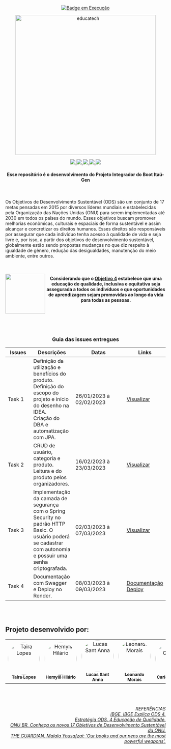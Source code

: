 <p align="center">
    <a href="https://github.com/wbeize">
        <img alt="Badge em Execução" src="https://img.shields.io/badge/status%20-em%20execução-1abc9c.svg" />
    </a>
    </p>
     <p align="center">
     <img width="440px" src="https://user-images.githubusercontent.com/114694450/223731340-1c581e0e-9175-42ea-9003-1c1442727730.png" align="center" alt="educatech" />
    <p align="center">
      <a href="https://github.com/itau-gen">
        <img src="https://img.shields.io/badge/Java-ED8B00?style=for-the-badge&logo=openjdk&logoColor=white" />
      </a>
      <a href="https://github.com/itau-gen">
        <img src="https://img.shields.io/badge/Spring-6DB33F?style=for-the-badge&logo=spring&logoColor=white" />
       </a>
      <a href="https://github.com/itau-gen">
        <img src="https://img.shields.io/badge/MySQL-005C84?style=for-the-badge&logo=mysql&logoColor=white" />
      </a>
      <a href="https://github.com/itau-gen">
        <img src="https://img.shields.io/badge/PostgreSQL-316192?style=for-the-badge&logo=postgresql&logoColor=white" />
      </a>
      <a href="https://github.com/itau-gen">
        <img src="https://img.shields.io/badge/Hibernate-59666C?style=for-the-badge&logo=Hibernate&logoColor=white" />
    </a>
  <br/>
</p>


<h4 align="center">
Esse repositório é o desenvolvimento do Projeto Integrador do Boot Itaú-Gen
</h4>

<br><br>
Os Objetivos de Desenvolvimento Sustentável (ODS) são um conjunto de 17 metas pensadas em 2015 por diversos líderes mundiais e estabelecidas pela Organização das Nações Unidas (ONU) para serem implementadas até 2030 em todos os países do mundo. Esses objetivos buscam promover melhorias econômicas, culturais e espaciais de forma sustentável e assim alcançar e concretizar os direitos humanos. Esses direitos são responsáveis por assegurar que cada indivíduo tenha acesso à qualidade de vida e seja livre e, por isso, a partir dos objetivos de desenvolvimento sustentável, globalmente estão sendo propostas mudanças no que diz respeito à igualdade de gênero, redução das desigualdades, manutenção do meio ambiente, entre outros.
<br><br><br>

<td width="125px">
  <img src="https://www.ipea.gov.br/ods/img/ods4.gif" height="125" align="left"/>
    <td>
      <h4 align="center">
      Considerando que o <a target="_blank" href="https://www.ipea.gov.br/ods/ods4.html">Objetivo 4</a> estabelece que uma educação de qualidade, inclusiva e equitativa seja assegurada a todos os indivíduos e que oportunidades de aprendizagem sejam promovidas ao longo da vida para todas as pessoas.
        
</tr>

<br><br><br><br>
<section id="issues">
       <h3>Guia das issues entregues</h3>
       <table>
              <thead>
                     <th width=85px>Issues</th>
                     <th>Descrições</th>
                     <th width=225px>Datas</th>
                     <th>Links</th>
              </thead>
              <tbody>
                     <tr>
                       <p align="center"><td>Task 1</td></p>
                            <td>Definição da utilização e benefícios do produto.
                              <br>Definição do escopo do projeto e início do desenho na IDEA.
                              <br> Criação do DBA e automatização com JPA. <br> </td>
                            <td>26/01/2023 à 02/02/2023</td>
                            <td><a href="https://github.com/wbeize/pi-ods4/tree/main/src/main/java/com/gen/educatech">Visualizar</td>
                     </tr>
                     <tr>
                       <p align="center"><td>Task 2</td></p>
                            <td>CRUD de usuário, categoria e produto.
                              <br> Leitura e do produto pelos organizadores.</td>
                            <td>16/02/2023 à 23/03/2023</td>
                            <td><a href="https://github.com/wbeize/pi-ods4/tree/main/src/main/java/com/gen/educatech/controller">Visualizar</a></td>
                     </tr>
                      <tr>
                        <p align="center"><td>Task 3</td></p>
                            <td>Implementação da camada de segurança com o Spring Security no padrão HTTP Basic.
                              O usuário poderá se cadastrar com autonomia e possuir uma senha criptografada.</td>
                            <td>02/03/2023 à 07/03/2023</td>
                            <td><a href="https://github.com/wbeize/pi-ods4/tree/main/src/main/java/com/gen/educatech/security">Visualizar</td>
                     </tr>
                      <tr>
                        <p align="center"><td>Task 4</td></p>
                            <td>Documentação com Swagger e Deploy no Render.</td>
                            <td>08/03/2023 à 09/03/2023</td>
                            <td><a href="">Documentação <br> <a href="https://educatech.onrender.com/swagger-ui/index.html">Deploy</td>
                     </tr>                
              </tbody>
       </table>
</section>

<br><br>
## Projeto desenvolvido por:
<table>
  <tr>
      <td align="center">
        <a href="https://github.com/wbeize">
          <img style="border-radius: 50%;" src="https://github.com/wbeize.png" width="100px;" alt="Taira Lopes"/><br />
          <sub><b>Taira Lopes</b></sub>
        </a>
        <br/>
      </td>
      <td align="center">
        <a href="https://github.com/Hemylli">
          <img style="border-radius: 50%;" src="https://github.com/Hemylli.png" width="100px;" alt="Hemylli Hilário"/><br />
          <sub><b>Hemylli Hilário</b></sub>
      </a>
      <br/>
      </td>
      <td align="center">
        <a href="https://github.com/LSantAnnaB">
          <img style="border-radius: 50%;" src="https://github.com/LSantAnnaB.png" width="100px;" alt="Lucas Sant Anna"/><br />
          <sub><b>Lucas Sant Anna</b></sub>
        </a>
        <br/>
      </td>
      <td align="center">
        <a href="https://github.com/leodemorais">
          <img style="border-radius: 50%;" src="https://github.com/leodemorais.png" width="100px;" alt="Leonardo Morais"/><br />
          <sub><b>Leonardo Morais</b></sub>
        </a>
        <br/>
      </td>
      <td align="center">
        <a href="https://github.com/CarlosAlbertoGomes">
          <img style="border-radius: 50%;" src="https://github.com/CarlosAlbertoGomes.png" width="100px;" alt="Carlos Gomes"/><br />
          <sub><b>Carlos Gomes</b></sub>
        </a>
        <br/>
      </td>
      <td align="center">
        <a href="https://github.com/LevynaGA">
          <img style="border-radius: 50%;" src="https://github.com/LevynaGA.png" width="100px;" alt="Levyna Guerra"/><br />
          <sub><b>Levyna Guerra</b></sub>
        </a>
        <br/>
      </td>
    </tr>
</table>

<br><br>
<h6 align="right">
REFERÊNCIAS
  <br>
    <td><a href="https://www.youtube.com/watch?v=htHKxLMIWrY">IBGE. IBGE Explica ODS 4</td>.<br>
    <td><a href="http://www.estrategiaods.org.br/os-ods/ods4/">Estratégia ODS. 4 Educação de Qualidade</td>.<br>
    <td><a href="https://www.ohchr.org/EN/UDHR/Documents/UDHR_Translations/por.pdf">ONU BR. Conheça os novos 17 Objetivos de Desenvolvimento Sustentável da ONU</td>.<br>
    <td><a href="https://www.theguardian.com/commentisfree/2013/jul/12/malala-yousafzai-united-nations-education-speech-text">THE GUARDIAN. Malala Yousafzai: ‘Our books and our pens are the most powerful weapons’</td>.<br>
</h6>
